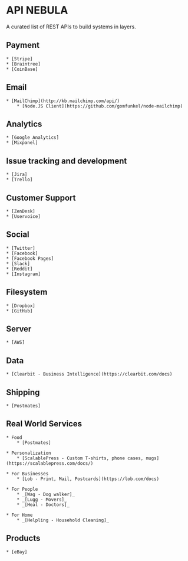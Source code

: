 # API NEBULA

A curated list of REST APIs to build systems in layers.

## Payment

	* [Stripe]
	* [Braintree]
	* [CoinBase]

## Email

	* [MailChimp](http://kb.mailchimp.com/api/)
		* [Node.JS Client](https://github.com/gomfunkel/node-mailchimp)

## Analytics
	
	* [Google Analytics]
	* [Mixpanel]

## Issue tracking and development

	* [Jira]
	* [Trello]

## Customer Support

	* [ZenDesk]
	* [Uservoice]

## Social

	* [Twitter]
	* [Facebook]
	* [Facebook Pages]
	* [Slack]
	* [Reddit]
	* [Instagram]

## Filesystem

	* [Dropbox]
	* [GitHub]

## Server

	* [AWS]

## Data
	* [Clearbit - Business Intelligence](https://clearbit.com/docs)

## Shipping
	
	* [Postmates]

## Real World Services
	
	* Food
		* [Postmates]

	* Personalization
		* [ScalablePress - Custom T-shirts, phone cases, mugs](https://scalablepress.com/docs/)

	* For Businesses
		* [Lob - Print, Mail, Postcards](https://lob.com/docs)

	* For People
		* _[Wag - Dog walker]_
		* _[Lugg - Movers]_
		* _[Heal - Doctors]_

	* For Home
		* _[Helpling - Household Cleaning]_

## Products

	* [eBay]